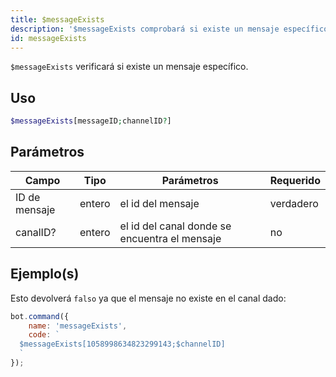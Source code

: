 ```yaml
---
title: $messageExists
description: '$messageExists comprobará si existe un mensaje específico.'
id: messageExists
---
```


`$messageExists` verificará si existe un mensaje específico.

## Uso

```php
$messageExists[messageID;channelID?]
```

## Parámetros

| Campo         | Tipo   | Parámetros                                    | Requerido |
| ------------- | ------ | --------------------------------------------- | --------- |
| ID de mensaje | entero | el id del mensaje                             | verdadero |
| canalID?      | entero | el id del canal donde se encuentra el mensaje | no        |

## Ejemplo(s)

Esto devolverá `falso` ya que el mensaje no existe en el canal dado:

```javascript
bot.command({
    name: 'messageExists',
    code: `
  $messageExists[1058998634823299143;$channelID]
  `
});
```
